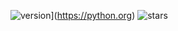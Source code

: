 ![version](https://img.shields.io/badge/Python-3.13.5-blue?logo=python)](https://python.org) ![stars](https://img.shields.io/github/stars/AlLCWGithub/tudeer)	
